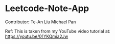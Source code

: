 # Leetcode-Note-App



























Contributor:
Te-An Liu
Michael Pan

Ref:
This is taken from my YouTube video tutorial at:
https://youtu.be/01YKQmia2Jw
